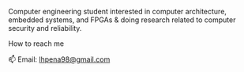Computer engineering student interested in computer architecture, embedded systems, and FPGAs & doing research related to computer security and reliability.

How to reach me

📫 Email: lhpena98@gmail.com

